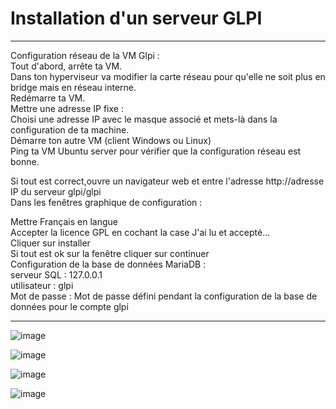 # Installation d'un serveur GLPI

________

Configuration réseau de la VM Glpi :   
Tout d'abord, arrête ta VM.   
Dans ton hyperviseur va modifier la carte réseau pour qu'elle ne soit plus en bridge mais en réseau interne.   
Redémarre ta VM.  
Mettre une adresse IP fixe :  
Choisi une adresse IP avec le masque associé et mets-là dans la configuration de ta machine.  
Démarre ton autre VM (client Windows ou Linux)  
Ping ta VM Ubuntu server pour vérifier que la configuration réseau est bonne.  

Si tout est correct,ouvre un navigateur web et entre l'adresse http://adresse IP du serveur glpi/glpi  
Dans les fenêtres graphique de configuration :  

Mettre Français en langue  
Accepter la licence GPL en cochant la case J'ai lu et accepté...  
Cliquer sur installer  
Si tout est ok sur la fenêtre cliquer sur continuer  
Configuration de la base de données MariaDB :  
serveur SQL : 127.0.0.1  
utilisateur : glpi  
Mot de passe : Mot de passe défini pendant la configuration de la base de données pour le compte glpi  

______

![image](https://github.com/techerbeatrice/installation_serveur_glpi/assets/138071140/ac12b877-9812-449d-ba9a-cfdab9ca279f)

![image](https://github.com/techerbeatrice/installation_serveur_glpi/assets/138071140/03207469-4753-4a12-8ce5-4a3f4a553fa5)

![image](https://github.com/techerbeatrice/installation_serveur_glpi/assets/138071140/52416e07-9f2f-464c-a7f0-87001b2808ad)

![image](https://github.com/techerbeatrice/installation_serveur_glpi/assets/138071140/88786769-4539-4fca-8584-53cc431399d6)


















